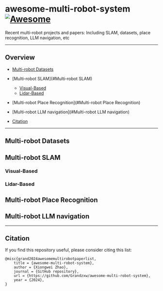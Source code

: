 # awesome-multi-robot-system [![Awesome](https://cdn.rawgit.com/sindresorhus/awesome/d7305f38d29fed78fa85652e3a63e154dd8e8829/media/badge.svg)](https://github.com/sindresorhus/awesome)
Recent multi-robot projects and papers: Including SLAM, datasets, place recognition, LLM navigation, etc


---
## Overview

  - [Multi-robot Datasets](#Multi-robot-Datasets)

  - [Multi-robot SLAM](#Multi-robot SLAM)
    - [Visual-Based](#Visual-Based)
    - [Lidar-Based](#Lidar-Based)
    
  - [Multi-robot Place Recognition](#Multi-robot Place Recognition)
  
  - [Multi-robot LLM navigation](#Multi-robot LLM navigation)

  - [Citation](#citation)

---


## Multi-robot Datasets

## Multi-robot SLAM

### Visual-Based
### Lidar-Based


## Multi-robot Place Recognition

## Multi-robot LLM navigation



----
## Citation

If you find this repository useful, please consider citing this list:
```
@misc{grand2024awesomemultirobotpaperlist,
    title = {awesome-multi-robot-system},
    author = {Xiongwei Zhao},
    journal = {GitHub repository},
    url = {https://github.com/Grandzxw/awesome-multi-robot-system},
    year = {2024},
}
```


